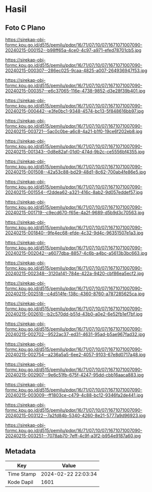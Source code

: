 # Hasil

## Foto C Plano

https://sirekap-obj-formc.kpu.go.id/d515/pemilu/pdpr/16/71/07/10/07/1671071007090-20240215-000152--b98ff65a-4ce0-4c97-a971-efed78701cb5.jpg

https://sirekap-obj-formc.kpu.go.id/d515/pemilu/pdpr/16/71/07/10/07/1671071007090-20240215-000307--286ec025-9caa-4825-a007-264936947f53.jpg

https://sirekap-obj-formc.kpu.go.id/d515/pemilu/pdpr/16/71/07/10/07/1671071007090-20240215-000357--e6c37065-116e-4738-9852-d3e28f39b401.jpg

https://sirekap-obj-formc.kpu.go.id/d515/pemilu/pdpr/16/71/07/10/07/1671071007090-20240215-000442--e3fe0bc1-9348-4574-bc13-5f848616bb97.jpg

https://sirekap-obj-formc.kpu.go.id/d515/pemilu/pdpr/16/71/07/10/07/1671071007090-20240215-003721--5ac0c0be-a6c8-4a21-b1f0-19ce6f202eb8.jpg

https://sirekap-obj-formc.kpu.go.id/d515/pemilu/pdpr/16/71/07/10/07/1671071007090-20240215-001343--0d8e82af-01d0-474d-9b2c-ce5556bf4355.jpg

https://sirekap-obj-formc.kpu.go.id/d515/pemilu/pdpr/16/71/07/10/07/1671071007090-20240215-001508--42a53c88-bd29-48d1-8c62-700ab4fe86e5.jpg

https://sirekap-obj-formc.kpu.go.id/d515/pemilu/pdpr/16/71/07/10/07/1671071007090-20240215-001554--f2ddea62-a321-416c-8ab2-9d057eddef57.jpg

https://sirekap-obj-formc.kpu.go.id/d515/pemilu/pdpr/16/71/07/10/07/1671071007090-20240215-001719--c9ecd670-f65e-4a2f-9689-d5b9d3c70563.jpg

https://sirekap-obj-formc.kpu.go.id/d515/pemilu/pdpr/16/71/07/10/07/1671071007090-20240215-001840--9fe4ec68-efde-4c32-9d4c-96351507e1a3.jpg

https://sirekap-obj-formc.kpu.go.id/d515/pemilu/pdpr/16/71/07/10/07/1671071007090-20240215-002042--a6077dba-8857-4c6b-a4bc-a5613b3bc663.jpg

https://sirekap-obj-formc.kpu.go.id/d515/pemilu/pdpr/16/71/07/10/07/1671071007090-20240215-002348--3120a141-784e-422a-9420-cbf86ea5ecf2.jpg

https://sirekap-obj-formc.kpu.go.id/d515/pemilu/pdpr/16/71/07/10/07/1671071007090-20240215-002518--c4d514fe-138c-4360-8760-a787285625ca.jpg

https://sirekap-obj-formc.kpu.go.id/d515/pemilu/pdpr/16/71/07/10/07/1671071007090-20240215-002610--b2c570dd-b51d-43b0-a0e2-6e52fb1ef7bf.jpg

https://sirekap-obj-formc.kpu.go.id/d515/pemilu/pdpr/16/71/07/10/07/1671071007090-20240215-002702--9522ac37-ed31-4631-95ad-b5ae967fad32.jpg

https://sirekap-obj-formc.kpu.go.id/d515/pemilu/pdpr/16/71/07/10/07/1671071007090-20240215-002754--a236a5a5-6ee2-4057-9103-67e8d0717a48.jpg

https://sirekap-obj-formc.kpu.go.id/d515/pemilu/pdpr/16/71/07/10/07/1671071007090-20240215-002907--9e6c51fb-675f-4247-95dd-cbb16aaca883.jpg

https://sirekap-obj-formc.kpu.go.id/d515/pemilu/pdpr/16/71/07/10/07/1671071007090-20240215-003009--ff1803ce-c479-4c88-bc12-9346fa2de441.jpg

https://sirekap-obj-formc.kpu.go.id/d515/pemilu/pdpr/16/71/07/10/07/1671071007090-20240215-003122--7a2fd84b-5340-4260-8e21-5777a9d96923.jpg

https://sirekap-obj-formc.kpu.go.id/d515/pemilu/pdpr/16/71/07/10/07/1671071007090-20240215-003251--7078ab70-7eff-4c9f-a3f2-b954e9187a60.jpg


## Metadata

| Key        | Value               |
| ---------- | ------------------- |
| Time Stamp | 2024-02-22 22:03:34 |
| Kode Dapil | 1601                |



